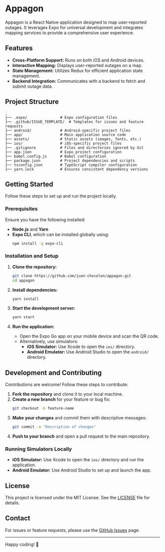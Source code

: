 
# Appagon

Appagon is a React Native application designed to map user-reported outages. It leverages Expo for universal development and integrates mapping services to provide a comprehensive user experience.

## Features

- **Cross-Platform Support:** Runs on both iOS and Android devices.
- **Interactive Mapping:** Displays user-reported outages on a map.
- **State Management:** Utilizes Redux for efficient application state management.
- **Backend Integration:** Communicates with a backend to fetch and submit outage data.

## Project Structure

```plaintext
.
├── .expo/               # Expo configuration files
├── .github/ISSUE_TEMPLATE/  # Templates for issues and feature requests
├── android/             # Android-specific project files
├── app/                 # Main application source code
├── assets/              # Static assets (images, fonts, etc.)
├── ios/                 # iOS-specific project files
├── .gitignore           # Files and directories ignored by Git
├── app.json             # Expo project configuration
├── babel.config.js      # Babel configuration
├── package.json         # Project dependencies and scripts
├── tsconfig.json        # TypeScript compiler configuration
├── yarn.lock            # Ensures consistent dependency versions
```

## Getting Started

Follow these steps to set up and run the project locally.

### Prerequisites

Ensure you have the following installed:

- **Node.js** and **Yarn**
- **Expo CLI**, which can be installed globally using:
  ```bash
  npm install -g expo-cli
  ```

### Installation and Setup

1. **Clone the repository:**
   ```bash
   git clone https://github.com/juan-chocolon/appagon.git
   cd appagon
   ```

2. **Install dependencies:**
   ```bash
   yarn install
   ```

3. **Start the development server:**
   ```bash
   yarn start
   ```

4. **Run the application:**
   - Open the Expo Go app on your mobile device and scan the QR code.
   - Alternatively, use simulators:
     - **iOS Simulator:** Use Xcode to open the `ios/` directory.
     - **Android Emulator:** Use Android Studio to open the `android/` directory.

## Development and Contributing

Contributions are welcome! Follow these steps to contribute:

1. **Fork the repository** and clone it to your local machine.
2. **Create a new branch** for your feature or bug fix:
   ```bash
   git checkout -b feature-name
   ```
3. **Make your changes** and commit them with descriptive messages:
   ```bash
   git commit -m "Description of changes"
   ```
4. **Push to your branch** and open a pull request to the main repository.

### Running Simulators Locally

- **iOS Simulator:** Use Xcode to open the `ios/` directory and run the application.
- **Android Emulator:** Use Android Studio to set up and launch the app.

## License

This project is licensed under the MIT License. See the [LICENSE](LICENSE) file for details.

## Contact

For issues or feature requests, please use the [GitHub Issues](https://github.com/juan-chocolon/appagon/issues) page.

---

Happy coding! 🚀

